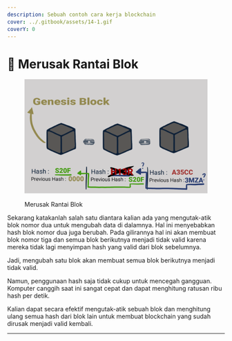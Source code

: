 ```yaml
---
description: Sebuah contoh cara kerja blockchain
cover: ../.gitbook/assets/14-1.gif
coverY: 0
---
```


# 🔏 Merusak Rantai Blok

<figure><img src="../.gitbook/assets/7.gif" alt=""><figcaption><p>Merusak Rantai Blok</p></figcaption></figure>

Sekarang katakanlah salah satu diantara kalian ada yang mengutak-atik blok nomor dua untuk mengubah data di dalamnya. Hal ini menyebabkan hash blok nomor dua juga berubah. Pada gilirannya hal ini akan membuat blok nomor tiga dan semua blok berikutnya menjadi tidak valid karena mereka tidak lagi menyimpan hash yang valid dari blok sebelumnya.

Jadi, mengubah satu blok akan membuat semua blok berikutnya menjadi tidak valid.

Namun, penggunaan hash saja tidak cukup untuk mencegah gangguan. Komputer canggih saat ini sangat cepat dan dapat menghitung ratusan ribu hash per detik.

Kalian dapat secara efektif mengutak-atik sebuah blok dan menghitung ulang semua hash dari blok lain untuk membuat blockchain yang sudah dirusak menjadi valid kembali.

***

